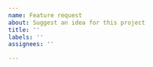 ```yaml
---
name: Feature request
about: Suggest an idea for this project
title: ''
labels: ''
assignees: ''

---
```

<!--
Have Questions about how to use Nilearn or need analysis suggestions & recommendations?
This is NOT the place for it.  
Post them on Neurostars (http://neurostars.org/). 
Add the tag `nilearn`  
-->

<!-- 
Include the following:
What would you like changed/added and why?
What would be the benefit? Does the change make something easier to use?
Clarifies something?
If it adds something, whats the benefit of this new feature? 
-->
